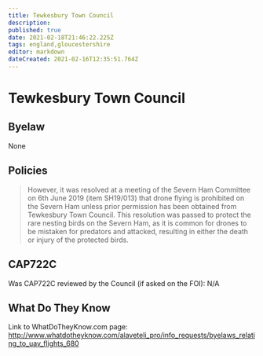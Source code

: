 ```yaml
---
title: Tewkesbury Town Council
description: 
published: true
date: 2021-02-18T21:46:22.225Z
tags: england,gloucestershire
editor: markdown
dateCreated: 2021-02-16T12:35:51.764Z
---
```


# Tewkesbury Town Council

## Byelaw
None

## Policies
> However, it was resolved at a meeting of the Severn Ham Committee on 6th June 2019 (item SH19/013) that drone flying is prohibited on the Severn Ham unless prior permission has been obtained from Tewkesbury Town Council.
> This resolution was passed to protect the rare nesting birds on the Severn Ham, as it is common for drones to be mistaken for predators and attacked, resulting in either the death or injury of the protected birds.

## CAP722C

Was CAP722C reviewed by the Council (if asked on the FOI): N/A

## What Do They Know

Link to WhatDoTheyKnow.com page:
http://www.whatdotheyknow.com/alaveteli_pro/info_requests/byelaws_relating_to_uav_flights_680

